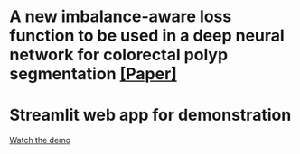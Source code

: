 # A new imbalance-aware loss function to be used in a deep neural network for colorectal polyp segmentation [[Paper]](https://doi.org/10.1016/j.compbiomed.2022.106205)

# Streamlit web app for demonstration
[Watch the demo](https://www.youtube.com/watch?v=v1uoPyzWU7M)



